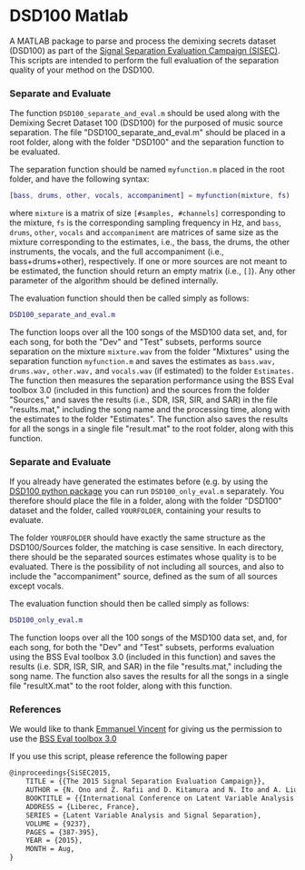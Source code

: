 # DSD100 Matlab

A MATLAB package to parse and process the demixing secrets dataset (DSD100) as
part of the [Signal Separation Evaluation Campaign (SISEC)](https://sisec.inria.fr/).
This scripts are intended to perform the full evaluation of the separation
quality of your method on the DSD100.

### Separate and Evaluate

The function `DSD100_separate_and_eval.m` should be used along with the
Demixing Secret Dataset 100 (DSD100) for the purposed of music source separation.
The file "DSD100_separate_and_eval.m" should be placed in a root folder, along with the
folder "DSD100" and the separation function to be evaluated.

The separation function should be named `myfunction.m` placed in the
root folder, and have the following syntax:

```matlab
[bass, drums, other, vocals, accompaniment] = myfunction(mixture, fs)
```
where `mixture` is a matrix of size `[#samples, #channels]` corresponding
to the mixture, `fs` is the corresponding sampling frequency in Hz, and
`bass`, `drums`, `other`, `vocals` and `accompaniment` are matrices of
same size as the mixture corresponding to the estimates, i.e., the bass,
the drums, the other instruments, the vocals, and the full accompaniment
(i.e., bass+drums+other), respectively. If one or more sources are not
meant to be estimated, the function should return an empty matrix (i.e.,
`[]`). Any other parameter of the algorithm should be defined internally.

The evaluation function should then be called simply as follows:
```matlab
DSD100_separate_and_eval.m
```
The function loops over all the 100 songs of the MSD100 data set, and,
for each song, for both the "Dev" and "Test" subsets, performs source
separation on the mixture `mixture.wav` from the folder "Mixtures" using
the separation function `myfunction.m` and saves the estimates as
`bass.wav,` `drums.wav,` `other.wav,` and `vocals.wav` (if estimated) to
the folder `Estimates.` The function then measures the separation
performance using the BSS Eval toolbox 3.0 (included in this function)
and the sources from the folder "Sources," and saves the results (i.e.,
SDR, ISR, SIR, and SAR) in the file "results.mat," including the song
name and the processing time, along with the estimates to the folder
"Estimates". The function also saves the results for all the songs in a
single file "result.mat" to the root folder, along with this function.

### Separate and Evaluate

If you already have generated the estimates before (e.g. by using the [DSD100 python package]()
you can run `DSD100_only_eval.m` separately. You therefore should place the file in a folder,
along with the folder "DSD100" dataset and the folder, called `YOURFOLDER`, containing your
results to evaluate.

The folder `YOURFOLDER` should have exactly the same structure as the
DSD100/Sources folder, the matching is case sensitive. In each directory,
there should be the separated sources estimates whose quality is to be
evaluated. There is the possibility of not including all sources, and
also to include the "accompaniment" source, defined as the sum of all
sources except vocals.

The evaluation function should then be called simply as follows:
```matlab
DSD100_only_eval.m
```

The function loops over all the 100 songs of the MSD100 data set, and,
for each song, for both the "Dev" and "Test" subsets, performs evaluation
using the BSS Eval toolbox 3.0 (included in this function) and saves the
results (i.e. SDR, ISR, SIR, and SAR) in the file "results.mat," including
the song name. The function also saves the results for all the songs in a
single file "resultX.mat" to the root folder, along with this function.

### References

We would like to thank [Emmanuel Vincent](http://www.loria.fr/~evincent/) for giving us the permission to
use the [BSS Eval toolbox 3.0](http://bass-db.gforge.inria.fr/bss_eval/)

If you use this script, please reference the following paper
```latex
@inproceedings{SiSEC2015,
    TITLE = {{The 2015 Signal Separation Evaluation Campaign}},
    AUTHOR = {N. Ono and Z. Rafii and D. Kitamura and N. Ito and A. Liutkus},
    BOOKTITLE = {{International Conference on Latent Variable Analysis and Signal Separation  (LVA/ICA)}},
    ADDRESS = {Liberec, France},
    SERIES = {Latent Variable Analysis and Signal Separation},
    VOLUME = {9237},
    PAGES = {387-395},
    YEAR = {2015},
    MONTH = Aug,
}
```
